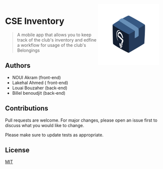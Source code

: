 <img src="Screenshots/AppLogo.png"  align="right" height="200" />

# CSE Inventory

>A mobile app that allows you to keep track of the club's inventory and edfine a workflow for usage of the club's Belongings


## Authors
- NOUI Akram (front-end)
- Lakehal Ahmed ( front-end)
- Louai Bouzaher (back-end)
- Billel benoudjit (back-end)


## Contributions

Pull requests are welcome. For major changes, please open an issue first to discuss what you would like to change.

Please make sure to update tests as appropriate.

## License
[MIT](https://choosealicense.com/licenses/mit/)
